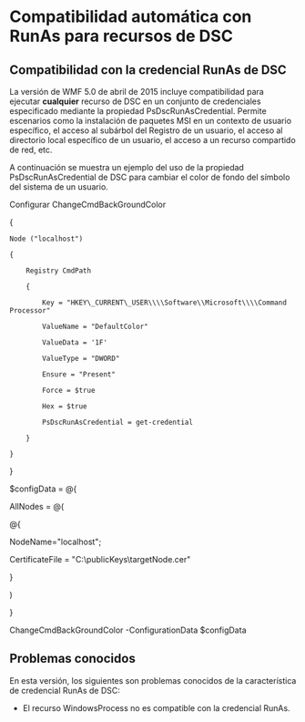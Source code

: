 # Compatibilidad automática con RunAs para recursos de DSC
Compatibilidad con la credencial RunAs de DSC
--------------------------------

La versión de WMF 5.0 de abril de 2015 incluye compatibilidad para ejecutar **cualquier** recurso de DSC en un conjunto de credenciales especificado mediante la propiedad PsDscRunAsCredential. Permite escenarios como la instalación de paquetes MSI en un contexto de usuario específico, el acceso al subárbol del Registro de un usuario, el acceso al directorio local específico de un usuario, el acceso a un recurso compartido de red, etc.

A continuación se muestra un ejemplo del uso de la propiedad PsDscRunAsCredential de DSC para cambiar el color de fondo del símbolo del sistema de un usuario.

Configurar ChangeCmdBackGroundColor

{

    Node ("localhost")

    {

        Registry CmdPath

        {

            Key = "HKEY\_CURRENT\_USER\\\\Software\\Microsoft\\\\Command Processor"

            ValueName = "DefaultColor"

            ValueData = '1F'

            ValueType = "DWORD"

            Ensure = "Present"

            Force = $true

            Hex = $true

            PsDscRunAsCredential = get-credential

        }

    }

}

$configData = @{

AllNodes = @(

@{

NodeName="localhost";

CertificateFile = "C:\\publicKeys\\targetNode.cer"

}

)

}

ChangeCmdBackGroundColor -ConfigurationData $configData

## Problemas conocidos

En esta versión, los siguientes son problemas conocidos de la característica de credencial RunAs de DSC:

-   El recurso WindowsProcess no es compatible con la credencial RunAs.

<!--HONumber=Mar16_HO2-->
